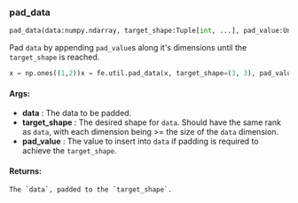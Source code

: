 

### pad_data
```python
pad_data(data:numpy.ndarray, target_shape:Tuple[int, ...], pad_value:Union[float, int]) -> numpy.ndarray
```
Pad `data` by appending `pad_value`s along it's dimensions until the `target_shape` is reached.


```python
x = np.ones((1,2))x = fe.util.pad_data(x, target_shape=(3, 3), pad_value = -2)  # [[1, 1, -2], [-2, -2, -2], [-2, -2, -2]]
```




#### Args:

* **data** :  The data to be padded.
* **target_shape** :  The desired shape for `data`. Should have the same rank as `data`, with each dimension being >=        the size of the `data` dimension.
* **pad_value** :  The value to insert into `data` if padding is required to achieve the `target_shape`.

#### Returns:
    The `data`, padded to the `target_shape`.